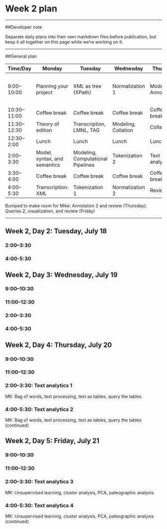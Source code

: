 # Week 2 plan

____

##Developer note

Separate daily plans into their own markdown files before publication, but keep it all together on this page while we’re working on it.

____

##General plan

Time/Day | Monday | Tuesday | Wednesday | Thursday | Friday
--- | --- | --- | --- | --- | ---
9:00–10:00 | Planning your project  | XML as tree (XPath) | Normalization 1 | Modeling, Annotations | Modeling (queries and visualization), Markup, Annotation 
10:30–11:00 | Coffee break | Coffee break | Coffee break | Coffee break | Coffee break
11:30–12:30 | Theory of edition | Transcription, LMNL, TAG | Modeling, Collation | Collation 2 | Queries 1
12:30–2:00 | Lunch | Lunch | Lunch | Lunch | Lunch
2:00–3:30 | Model, syntax, and semantics | Modeling, Computational Pipelines | Tokenization 2 | Text analytics 1 | Queries 2
3:30–4:00 | Coffee break | Coffee break | Coffee break | Coffee break | Coffee break
4:00–5:30 | Transcription: XML | Tokenization 1 | Normalization 2 | Review | Visualization, Review

Bumped to make room for Mike: Annotation 2 and review (Thursday); Queries 2, visualization, and review (Friday)

____


## Week 2, Day 2: Tuesday, July 18

### 2:00–3:30

### 4:00-5:30

## Week 2, Day 3: Wednesday, July 19

### 9:00–10:30

### 11:00–12:30

### 2:00–3:30

### 4:00-5:30

## Week 2, Day 4: Thursday, July 20

### 9:00–10:30

### 11:00–12:30

### 2:00–3:30: Text analytics 1

MK: Bag of words, text processing, text as tables, query the tables

### 4:00-5:30: Text analytics 2

MK: Bag of words, text processing, text as tables, query the tables (continued)

## Week 2, Day 5: Friday, July 21

### 9:00–10:30

### 11:00–12:30

### 2:00–3:30: Text analytics 3

MK: Unsupervised learning, cluster analysis, PCA, paleographic analysis

### 4:00-5:30: Text analytics 4

MK: Unsupervised learning, cluster analysis, PCA, paleographic analysis (continued)


